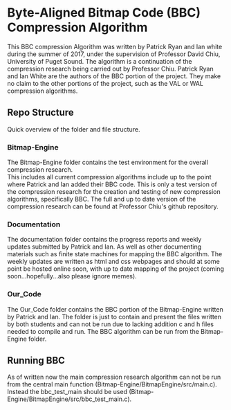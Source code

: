 # Byte-Aligned Bitmap Code (BBC) Compression Algorithm

This BBC compression Algorithm was written by Patrick Ryan and Ian white during
the summer of 2017, under the supervision of Professor David Chiu, University of Puget Sound.
The algorithm is a continuation of the compression research being carried out by Professor Chiu.
Patrick Ryan and Ian White are the authors of the BBC portion of the project.
They make no claim to the other portions of the project, such as the VAL or WAL compression algorithms.

## Repo Structure

Quick overview of the folder and file structure.

### Bitmap-Engine

The Bitmap-Engine folder contains the test environment for the overall compression research.  
This includes all current compression algorithms include up to the point where Patrick and Ian added their BBC code.
This is only a test version of the compression research for the creation and testing of new compression algorithms, specifically BBC.
The full and up to date version of the compression research can be found at Professor Chiu's github repository.  

### Documentation

The documentation folder contains the progress reports and weekly updates submitted by Patrick and Ian.
As well as other documenting materials such as finite state machines for mapping the BBC algorithm.
The weekly updates are written as html and css webpages and should at some point be hosted online soon, with up to date mapping of the project (coming soon...hopefully...also please ignore memes).

### Our_Code

The Our_Code folder contains the BBC portion of the Bitmap-Engine written by Patrick and Ian.
The folder is just to contain and present the files written by both students and can not be run due to lacking addition c and h files needed to compile and run.
The BBC algorithm can be run from the Bitmap-Engine folder.

## Running BBC

As of written now the main compression research algorithm can not be run from the central main function (Bitmap-Engine/BitmapEngine/src/main.c).
Instead the bbc_test_main should be used (Bitmap-Engine/BitmapEngine/src/bbc_test_main.c).
